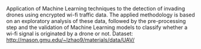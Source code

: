 Application of Machine Learning techniques to the detection of invading drones using encrypted wi-fi traffic data. The applied methodology is based on an exploratory analysis of these data, followed by the pre-processing step and the validation of Machine Learning models to classify whether a wi-fi signal is originated by a drone or not. Dataset: http://mason.gmu.edu/~lzhao9/materials/data/UAV/
